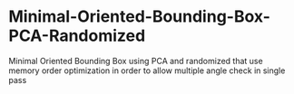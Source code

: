 # Minimal-Oriented-Bounding-Box-PCA-Randomized
Minimal Oriented Bounding Box using PCA and randomized that use memory order optimization in order to allow multiple angle check in single pass
